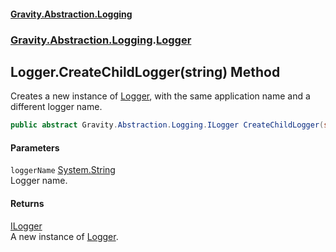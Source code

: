 #### [Gravity.Abstraction.Logging](./index.md 'index')
### [Gravity.Abstraction.Logging](./Gravity-Abstraction-Logging.md 'Gravity.Abstraction.Logging').[Logger](./Gravity-Abstraction-Logging-Logger.md 'Gravity.Abstraction.Logging.Logger')
## Logger.CreateChildLogger(string) Method
Creates a new instance of [Logger](./Gravity-Abstraction-Logging-Logger.md 'Gravity.Abstraction.Logging.Logger'), with the same application name and a different logger name.  
```csharp
public abstract Gravity.Abstraction.Logging.ILogger CreateChildLogger(string loggerName);
```
#### Parameters
<a name='Gravity-Abstraction-Logging-Logger-CreateChildLogger(string)-loggerName'></a>
`loggerName` [System.String](https://docs.microsoft.com/en-us/dotnet/api/System.String 'System.String')  
Logger name.  
  
#### Returns
[ILogger](./Gravity-Abstraction-Logging-ILogger.md 'Gravity.Abstraction.Logging.ILogger')  
A new instance of [Logger](./Gravity-Abstraction-Logging-Logger.md 'Gravity.Abstraction.Logging.Logger').  
